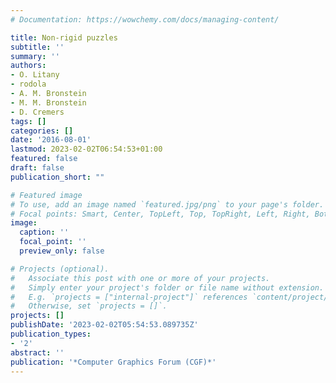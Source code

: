 ```yaml
---
# Documentation: https://wowchemy.com/docs/managing-content/

title: Non-rigid puzzles
subtitle: ''
summary: ''
authors:
- O. Litany
- rodola
- A. M. Bronstein
- M. M. Bronstein
- D. Cremers
tags: []
categories: []
date: '2016-08-01'
lastmod: 2023-02-02T06:54:53+01:00
featured: false
draft: false
publication_short: ""

# Featured image
# To use, add an image named `featured.jpg/png` to your page's folder.
# Focal points: Smart, Center, TopLeft, Top, TopRight, Left, Right, BottomLeft, Bottom, BottomRight.
image:
  caption: ''
  focal_point: ''
  preview_only: false

# Projects (optional).
#   Associate this post with one or more of your projects.
#   Simply enter your project's folder or file name without extension.
#   E.g. `projects = ["internal-project"]` references `content/project/deep-learning/index.md`.
#   Otherwise, set `projects = []`.
projects: []
publishDate: '2023-02-02T05:54:53.089735Z'
publication_types:
- '2'
abstract: ''
publication: '*Computer Graphics Forum (CGF)*'
---
```

